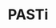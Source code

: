 ---
title: "PASTi"
description: "PASTi"
layout: shop
keywords:
  - 美食競賽
  - 台灣美食
  - 美食精選
datePublished: "2025-06-30"
dateModified: "2025-07-07"
city: "台北市"
district: "南港區"
address: "台北市南港區中南街30號"
phone: "0227851588"
geo: "25.054555951414603, 121.61521304418571"
google_map: "https://maps.app.goo.gl/dU6bjfgAEvZipXSN7"
footinder: "https://footinder.com.tw/%E5%8F%B0%E5%8C%97%E5%B8%82%E5%8D%97%E6%B8%AF%E5%8D%80/9829/"
official: "https://www.pasti.com.tw/"
award:
  - name: "500盤"
    year: "2024"
    entries:
      - dishes:
          - "Saltimgambero"

---